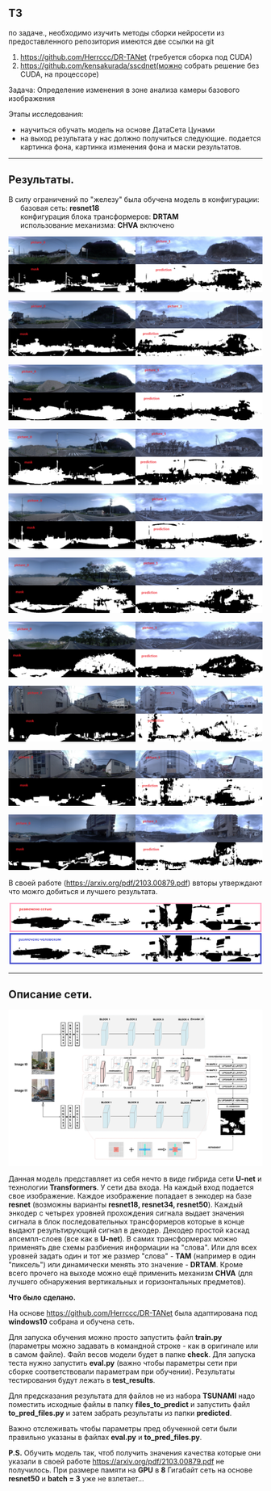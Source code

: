 ## ТЗ 

по задаче., необходимо изучить методы сборки нейросети из предоставленного репозитория
имеются две ссылки на git
1) https://github.com/Herrccc/DR-TANet (требуется сборка под CUDA)  
2) https://github.com/kensakurada/sscdnet(можно собрать решение без CUDA, на процессоре)

Задача: Определение изменения в зоне анализа камеры базового изображения

Этапы исследования:
- научиться обучать модель на основе ДатаСета Цунами
- на выход результата у нас должно получиться следующие.
подается картинка фона, картинка изменения фона и маски результатов.


------------------------

## Результаты.

В силу ограничений по "железу" была обучена модель в конфигурации:    
    &nbsp;&nbsp;&nbsp;&nbsp;&nbsp;&nbsp;базовая сеть: __resnet18__  
    &nbsp;&nbsp;&nbsp;&nbsp;&nbsp;&nbsp;конфигурация блока трансформеров: __DRTAM__  
    &nbsp;&nbsp;&nbsp;&nbsp;&nbsp;&nbsp;использование механизма: __CHVA__ включено  


![](./img/test-00000000.png)  

![](./img/test-00000001.png)  

![](./img/test-00000002.png)  

![](./img/test-00000003.png)  

![](./img/test-00000004.png)  

![](./img/test-00000005.png)  

![](./img/test-00000006.png)  

![](./img/test-00000007.png)  

![](./img/test-00000008.png)  

![](./img/test-00000009.png)  



В своей работе (https://arxiv.org/pdf/2103.00879.pdf) ввторы утверждают что можго добиться и лучшего результата.


![](./img/origin.png)


---------------------------------

## Описание сети.

![](./img/TANet_DR-TANet.png)

Данная модель представляет из себя нечто в виде гибрида сети __U-net__ и технологии __Transformers__. У сети два входа. На каждый вход подается свое изображение. Каждое изображение попадает в энкодер на базе __resnet__ (возможны варианты __resnet18, resnet34, resnet50__). Каждый энкодер с четырех уровней прохождения сигнала выдает значения сигнала в блок последовательных трансформеров которые в конце выдают результирующий сигнал в декодер. Декодер простой каскад апсемпл-слоев (все как в __U-net__). В самих трансформерах можно применять две схемы разбиения информации на "слова". Или для всех уровней задать один и тот же размер "слова" - __TAM__ (например в один "пиксель") или динамически менять это значение - __DRTAM__. Кроме всего прочего на выходе можно ещё применить механизм __CHVA__ (для лучшего обнаружения вертикальных и горизонтальных предметов).

__Что было сделано.__

На основе https://github.com/Herrccc/DR-TANet была адаптирована под __windows10__ собрана и обучена сеть.

Для запуска обучения можно просто запустить файл __train.py__ (параметры можно задавать в командной строке - как в оригинале или в самом файле). Файл весов модели будет в папке __check__.
Для запуска теста нужно запустить __eval.py__ (важно чтобы параметры сети при сборке соответствовали параметрам при обучении). Результаты тестирования будут лежать в __test_results__.

Для предсказания результата для файлов не из набора __TSUNAMI__ надо поместить исходные файлы в папку __files_to_predict__ и запустить файл __to_pred_files.py__ и затем забрать результаты из папки __predicted__.

Важно отслеживать чтобы параметры пред обученной сети были правильно указаны в файлах __eval.py__ и __to_pred_files.py__.

__P.S.__ Обучить модель так, чтоб получить значения качества которые они указали в своей работе https://arxiv.org/pdf/2103.00879.pdf не получилось. При размере памяти на __GPU__ в __8__ Гигабайт сеть на основе __resnet50__ и __batch = 3__ уже не взлетает... 